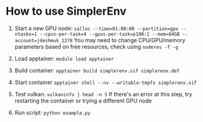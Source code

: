 # How to use SimplerEnv

1. Start a new GPU node: `salloc --time=01:00:00 --partition=gpu --ntasks=1 --cpus-per-task=4 --gpus-per-task=p100:1 --mem=64GB --account=jdeshmuk_1278`
   You may need to change CPU/GPU/memory parameters based on free resources, check using `noderes -f -g`

2. Load apptainer: `module load apptainer`

3. Build container: `apptainer build simplerenv.sif simplerenv.def`

4. Start container `apptainer shell --nv --writable-tmpfs simplerenv.sif`

5. Test vulkan: `vulkaninfo | head -n 5`
   If there's an error at this step, try restarting the container or trying a different GPU node

6. Run script: `python example.py`
